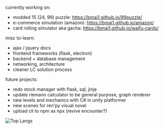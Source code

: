currently working on: 
- modded 15 (24, 99) puzzle: https://bmai1.github.io/99puzzle/
- e-commerce simulation (amazon): https://bmai1.github.io/amazon/
- card rolling simulator aka gacha: https://bmai1.github.io/waifu-cards/

misc to-learn:
- ajax / jquery docs
- frontend frameworks (flask, electron)
- backend + database management
- networking, architecture
- cleaner LC solution process

future projects:
- redo stock manager with flask, sql, jinja
- update riemann calculator to be general purpose, graph renderer
- new levels and mechanics with C# in unity platformer
- new scenes for ren'py visual novel
- upload cli to npm as npx (revive encounter?)


![Top Langs](https://github-readme-stats.vercel.app/api/top-langs/?username=bmai1&layout=compact&theme=dracula)
